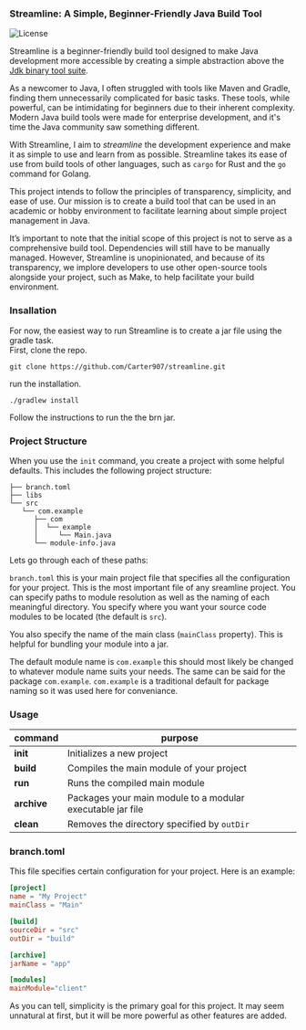 ### Streamline: A Simple, Beginner-Friendly Java Build Tool
![License](https://img.shields.io/badge/license-GPL3-blue.svg) <!-- Replace with your license -->


Streamline is a beginner-friendly build tool designed to make Java development more accessible by creating a simple abstraction above the [Jdk binary tool suite](https://docs.oracle.com/en/java/javase/23/docs/specs/man/index.html).

As a newcomer to Java, I often struggled with tools like Maven and Gradle, finding them unnecessarily complicated for basic tasks. These tools, while powerful, can be intimidating for beginners due to their inherent complexity. Modern Java build tools were made for enterprise development, and it's time the Java community saw something different. 

With Streamline, I aim to *streamline* the development experience and make it as simple to use and learn from as possible. Streamline takes its ease of use from build tools of other languages, such as `cargo` for Rust and the `go` command for Golang.

This project intends to follow the principles of transparency, simplicity, and ease of use. Our mission is to create a build tool that can be used in an academic or hobby environment to facilitate learning about simple project management in Java.

It’s important to note that the initial scope of this project is not to serve as a comprehensive build tool. Dependencies will still have to be manually managed. However, Streamline is unopinionated, and because of its transparency, we implore developers to use other open-source tools alongside your project, such as Make, to help facilitate your build environment.

### Insallation
For now, the easiest way to run Streamline is to create a jar file using the gradle task.
\
First, clone the repo.

```
git clone https://github.com/Carter907/streamline.git
```
run the installation.
```
./gradlew install
```
Follow the instructions to run the the brn jar.

### Project Structure
When you use the `init` command, you create a project with some helpful defaults. This includes the following project structure:
```
├── branch.toml
├── libs
└── src
   └── com.example
      ├── com
      │  └── example
      │     └── Main.java
      └── module-info.java
```
Lets go through each of these paths:

`branch.toml` this is your main project file that specifies all the configuration for your project.
This is the most important file of any sreamline project. You can specify paths to module resolution as well
as the naming of each meaningful directory. You specify where you want your source code modules to be located (the default is `src`).

You also specify the name of the main class (`mainClass` property). This is helpful for bundling your module into a jar.

The default module name is `com.example` this should most likely be changed to whatever module name suits your needs.
The same can be said for the package `com.example`. `com.example` is a traditional default for package naming so it was used here
for conveniance.

### Usage

| command | purpose |
| ------- | ------- |
| **init**    | Initializes a new project |
| **build**   | Compiles the main module of your project |
| **run**     | Runs the compiled main module |
| **archive** | Packages your main module to a modular executable jar file |
| **clean**   | Removes the directory specified by `outDir` |

### branch.toml

This file specifies certain configuration for your project. Here is an example:
```toml
[project]
name = "My Project"
mainClass = "Main"

[build]
sourceDir = "src"
outDir = "build"

[archive]
jarName = "app"

[modules]
mainModule="client"
```
As you can tell, simplicity is the primary goal for this project. It may seem unnatural at first, but it will be more powerful as other features are added.

